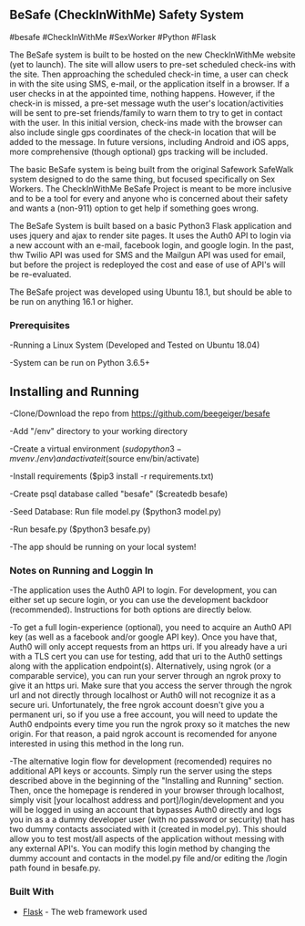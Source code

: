 ## BeSafe (CheckInWithMe) Safety System
#besafe #CheckInWithMe #SexWorker #Python #Flask

The BeSafe system is built to be hosted on the new CheckInWithMe website (yet to launch). The site will allow users to pre-set scheduled check-ins with the site. Then approaching the scheduled check-in time, a user can check in with the site using SMS, e-mail, or the application itself in a browser. If a user checks in at the appointed time, nothing happens. However, if the check-in is missed, a pre-set message wuth the user's location/activities will be sent to pre-set friends/family to warn them to try to get in contact with the user. In this initial version, check-ins made with the browser can also include single gps coordinates of the check-in location that will be added to the message. In future versions, including Android and iOS apps, more comprehensive (though optional) gps tracking will be included.

The basic BeSafe system is being built from the original Safework SafeWalk system designed to do the same thing, but focused specifically on Sex Workers. The CheckInWithMe BeSafe Project is meant to be more inclusive and to be a tool for every and anyone who is concerned about their safety and wants a (non-911) option to get help if something goes wrong.

The BeSafe System is built based on a basic Python3 Flask application and uses jquery and ajax to render site pages. It uses the Auth0 API to login via a new account with an e-mail, facebook login, and google login. In the past, thw Twilio API was used for SMS and the Mailgun API was used for email, but before the project is redeployed the cost and ease of use of API's will be re-evaluated.

The BeSafe project was developed using Ubuntu 18.1, but should be able to be run on anything 16.1 or higher.

### Prerequisites

-Running a Linux System (Developed and Tested on Ubuntu 18.04)

-System can be run on Python 3.6.5+

## Installing and Running

-Clone/Download the repo from https://github.com/beegeiger/besafe

-Add "/env" directory to your working directory

-Create a virtual environment ($sudo python3 -m venv ./env) and activate it ($source env/bin/activate)

-Install requirements ($pip3 install -r requirements.txt)

-Create psql database called "besafe" ($createdb besafe)

-Seed Database: Run file model.py ($python3 model.py)

-Run besafe.py ($python3 besafe.py)

-The app should be running on your local system!

### Notes on Running and Loggin In

-The application uses the Auth0 API to login. For development, you can either set up secure login, or you can use the development backdoor (recommended). Instructions for both options are directly below.

-To get a full login-experience (optional), you need to acquire an Auth0 API key (as well as a facebook and/or google API key). Once you have that, Auth0 will only accept requests from an https uri. If you already have a uri with a TLS cert you can use for testing, add that uri to the Auth0 settings along with the application endpoint(s). Alternatively, using ngrok (or a comparable service), you can run your server through an ngrok proxy to give it an https uri. Make sure that you access the server through the ngrok url and not directly through localhost or Auth0 will not recognize it as a secure uri. Unfortunately, the free ngrok account doesn't give you a permanent uri, so if you use a free account, you will need to update the Auth0 endpoints every time you run the ngrok proxy so it matches the new origin. For that reason, a paid ngrok account is recomended for anyone interested in using this method in the long run.

-The alternative login flow for development (recomended) requires no additional API keys or accounts. Simply run the server using the steps described above in the beginning of the "Installing and Running" section. Then, once the homepage is rendered in your browser through localhost, simply visit [your localhost address and port]/login/development and you will be logged in using an account that bypasses Auth0 directly and logs you in as a a dummy developer user (with no password or security) that has two dummy contacts associated with it (created in model.py). This should allow you to test most/all aspects of the application without messing with any external API's. You can modify this login method by changing the dummy account and contacts in the model.py file and/or editing the /login path found in besafe.py.

### Built With

* [Flask](http://flask.pocoo.org/) - The web framework used

